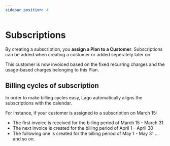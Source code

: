 ```yaml
---
sidebar_position: 4
---
```


# Subscriptions
By creating a subscription, you **assign a Plan to a Customer**. Subscriptions can be added when creating a customer or added seperately later on.

This customer is now invoiced based on the fixed recurring charges and the usage-based charges belonging to this Plan.

## Billing cycles of subscription
In order to make billing cycles easy, Lago automatically aligns the subscriptions with the calendar. 

For instance, if your customer is assigned to a subscription on March 15:
- The first invoice is received for the billing period of March 15 - March 31
- The next invoice is created for the billing period of April 1 - April 30
- The following one is created for the billing period of May 1 - May 31 ... and so on.


